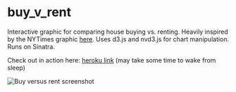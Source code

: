 buy_v_rent
==========

Interactive graphic for comparing house buying vs. renting. Heavily inspired by the NYTimes graphic [here](http://www.nytimes.com/interactive/business/buy-rent-calculator.html). Uses d3.js and nvd3.js for chart manipulation. Runs on Sinatra.

Check out in action here: [heroku link](http://safe-refuge-8699.herokuapp.com/) (may take some time to wake from sleep)

![Buy versus rent screenshot](https://github.com/ndonnellan/buy_v_rent/master/public/images/screenshot.png "Screenshot")